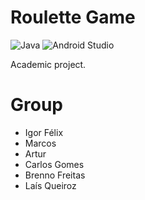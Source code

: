 # Roulette Game

![Java](https://img.shields.io/badge/java-%23ED8B00.svg?style=for-the-badge&logo=openjdk&logoColor=white)
![Android Studio](https://img.shields.io/badge/android%20studio-346ac1?style=for-the-badge&logo=android%20studio&logoColor=white)

Academic project.

# Group
- Igor Félix
- Marcos 
- Artur
- Carlos Gomes
- Brenno Freitas
- Laís Queiroz
